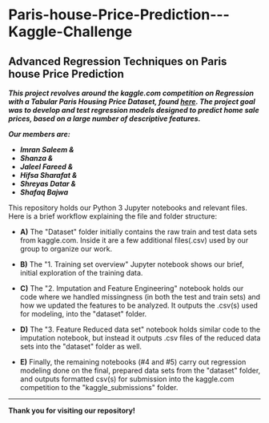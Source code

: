 # Paris-house-Price-Prediction---Kaggle-Challenge


## Advanced Regression Techniques on Paris house Price Prediction

_**This project revolves around the kaggle.com competition on Regression with a Tabular Paris Housing Price Dataset, found [here](https://www.kaggle.com/competitions/playground-series-s3e6/overview). The project goal was to develop and test regression models designed to predict home sale prices, based on a large number of descriptive features.**_

_**Our members are:**_ 
 - _**Imran Saleem &**_
 - _**Shanza &**_
 - _**Jaleel Fareed &**_
 - _**Hifsa Sharafat &**_
 - _**Shreyas Datar &**_
 - _**Shafaq Bajwa**_

This repository holds our Python 3 Jupyter notebooks and relevant files. Here is a brief workflow explaining the file and folder structure:

  - **A)** The "Dataset" folder initially contains the raw train and test data sets from kaggle.com. Inside it are a few additional files(.csv) used by our group to organize our work.
  
  - **B)** The "1. Training set overview" Jupyter notebook shows our brief, initial exploration of the training data.

  - **C)** The "2. Imputation and Feature Engineering" notebook holds our code where we handled missingness (in both the test and train sets) and how we updated the features to be analyzed. It outputs the .csv(s) used for modeling, into the "dataset" folder.

  - **D)** The "3. Feature Reduced data set" notebook holds similar code to the imputation notebook, but instead it outputs .csv files of the reduced data sets into the "dataset" folder as well.

  - **E)** Finally, the remaining notebooks (#4 and #5) carry out regression modeling done on the final, prepared data sets from the "dataset" folder, and outputs formatted csv(s) for submission into the kaggle.com competition to the "kaggle_submissions" folder.  

- - -

**Thank you for visiting our repository!**
